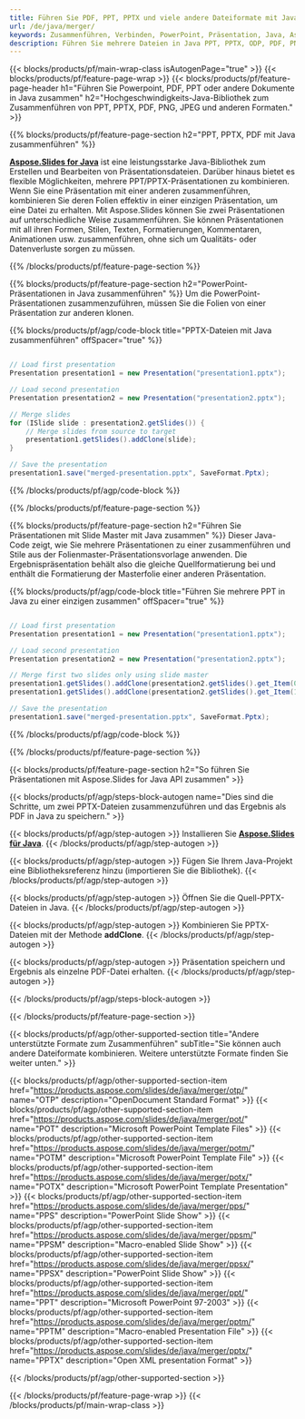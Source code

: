 ```yaml
---
title: Führen Sie PDF, PPT, PPTX und viele andere Dateiformate mit Java zusammen
url: /de/java/merger/
keywords: Zusammenführen, Verbinden, PowerPoint, Präsentation, Java, Aspose
description: Führen Sie mehrere Dateien in Java PPT, PPTX, ODP, PDF, PNG, JPG und vielen mehr zusammen.
---
```


{{< blocks/products/pf/main-wrap-class isAutogenPage="true" >}}
{{< blocks/products/pf/feature-page-wrap >}}
{{< blocks/products/pf/feature-page-header h1="Führen Sie Powerpoint, PDF, PPT oder andere Dokumente in Java zusammen" h2="Hochgeschwindigkeits-Java-Bibliothek zum Zusammenführen von PPT, PPTX, PDF, PNG, JPEG und anderen Formaten." >}}

{{% blocks/products/pf/feature-page-section h2="PPT, PPTX, PDF mit Java zusammenführen" %}}

[**Aspose.Slides for Java**](https://products.aspose.com/slides/de/java/) ist eine leistungsstarke Java-Bibliothek zum Erstellen und Bearbeiten von Präsentationsdateien. Darüber hinaus bietet es flexible Möglichkeiten, mehrere PPT/PPTX-Präsentationen zu kombinieren. Wenn Sie eine Präsentation mit einer anderen zusammenführen, kombinieren Sie deren Folien effektiv in einer einzigen Präsentation, um eine Datei zu erhalten. Mit Aspose.Slides können Sie zwei Präsentationen auf unterschiedliche Weise zusammenführen. Sie können Präsentationen mit all ihren Formen, Stilen, Texten, Formatierungen, Kommentaren, Animationen usw. zusammenführen, ohne sich um Qualitäts- oder Datenverluste sorgen zu müssen.

{{% /blocks/products/pf/feature-page-section %}}

{{% blocks/products/pf/feature-page-section  h2="PowerPoint-Präsentationen in Java zusammenführen" %}}
Um die PowerPoint-Präsentationen zusammenzuführen, müssen Sie die Folien von einer Präsentation zur anderen klonen.

{{% blocks/products/pf/agp/code-block title="PPTX-Dateien mit Java zusammenführen" offSpacer="true" %}}

```java

// Load first presentation
Presentation presentation1 = new Presentation("presentation1.pptx");

// Load second presentation
Presentation presentation2 = new Presentation("presentation2.pptx");

// Merge slides
for (ISlide slide : presentation2.getSlides()) {
	// Merge slides from source to target
	presentation1.getSlides().addClone(slide);
}

// Save the presentation
presentation1.save("merged-presentation.pptx", SaveFormat.Pptx);
```


{{% /blocks/products/pf/agp/code-block %}}

{{% /blocks/products/pf/feature-page-section %}}

{{% blocks/products/pf/feature-page-section  h2="Führen Sie Präsentationen mit Slide Master mit Java zusammen" %}}
Dieser Java-Code zeigt, wie Sie mehrere Präsentationen zu einer zusammenführen und Stile aus der Folienmaster-Präsentationsvorlage anwenden. Die Ergebnispräsentation behält also die gleiche Quellformatierung bei und enthält die Formatierung der Masterfolie einer anderen Präsentation.

{{% blocks/products/pf/agp/code-block title="Führen Sie mehrere PPT in Java zu einer einzigen zusammen" offSpacer="true" %}}

``` java

// Load first presentation
Presentation presentation1 = new Presentation("presentation1.pptx");

// Load second presentation
Presentation presentation2 = new Presentation("presentation2.pptx");

// Merge first two slides only using slide master
presentation1.getSlides().addClone(presentation2.getSlides().get_Item(0), presentation1.getMasters().get_Item(0), true);
presentation1.getSlides().addClone(presentation2.getSlides().get_Item(1), presentation1.getMasters().get_Item(0), true);

// Save the presentation
presentation1.save("merged-presentation.pptx", SaveFormat.Pptx);
```

{{% /blocks/products/pf/agp/code-block %}}

{{% /blocks/products/pf/feature-page-section %}}

{{< blocks/products/pf/feature-page-section  h2="So führen Sie Präsentationen mit Aspose.Slides for Java API zusammen" >}}

{{< blocks/products/pf/agp/steps-block-autogen name="Dies sind die Schritte, um zwei PPTX-Dateien zusammenzuführen und das Ergebnis als PDF in Java zu speichern." >}}

{{< blocks/products/pf/agp/step-autogen >}}
Installieren Sie [**Aspose.Slides für Java**](https://docs.aspose.com/slides/java/installation/). 
{{< /blocks/products/pf/agp/step-autogen >}}

{{< blocks/products/pf/agp/step-autogen >}}
Fügen Sie Ihrem Java-Projekt eine Bibliotheksreferenz hinzu (importieren Sie die Bibliothek).
{{< /blocks/products/pf/agp/step-autogen >}}

{{< blocks/products/pf/agp/step-autogen >}}
Öffnen Sie die Quell-PPTX-Dateien in Java.
{{< /blocks/products/pf/agp/step-autogen >}}

{{< blocks/products/pf/agp/step-autogen >}}
Kombinieren Sie PPTX-Dateien mit der Methode **addClone**.
{{< /blocks/products/pf/agp/step-autogen >}}

{{< blocks/products/pf/agp/step-autogen >}}
Präsentation speichern und Ergebnis als einzelne PDF-Datei erhalten.
{{< /blocks/products/pf/agp/step-autogen >}}

{{< /blocks/products/pf/agp/steps-block-autogen >}}

{{< /blocks/products/pf/feature-page-section >}}

{{< blocks/products/pf/agp/other-supported-section title="Andere unterstützte Formate zum Zusammenführen" subTitle="Sie können auch andere Dateiformate kombinieren. Weitere unterstützte Formate finden Sie weiter unten." >}}

{{< blocks/products/pf/agp/other-supported-section-item href="https://products.aspose.com/slides/de/java/merger/otp/" name="OTP" description="OpenDocument Standard Format" >}}
{{< blocks/products/pf/agp/other-supported-section-item href="https://products.aspose.com/slides/de/java/merger/pot/" name="POT" description="Microsoft PowerPoint Template Files" >}}
{{< blocks/products/pf/agp/other-supported-section-item href="https://products.aspose.com/slides/de/java/merger/potm/" name="POTM" description="Microsoft PowerPoint Template File" >}}
{{< blocks/products/pf/agp/other-supported-section-item href="https://products.aspose.com/slides/de/java/merger/potx/" name="POTX" description="Microsoft PowerPoint Template Presentation" >}}
{{< blocks/products/pf/agp/other-supported-section-item href="https://products.aspose.com/slides/de/java/merger/pps/" name="PPS" description="PowerPoint Slide Show" >}}
{{< blocks/products/pf/agp/other-supported-section-item href="https://products.aspose.com/slides/de/java/merger/ppsm/" name="PPSM" description="Macro-enabled Slide Show" >}}
{{< blocks/products/pf/agp/other-supported-section-item href="https://products.aspose.com/slides/de/java/merger/ppsx/" name="PPSX" description="PowerPoint Slide Show" >}}
{{< blocks/products/pf/agp/other-supported-section-item href="https://products.aspose.com/slides/de/java/merger/ppt/" name="PPT" description="Microsoft PowerPoint 97-2003" >}}
{{< blocks/products/pf/agp/other-supported-section-item href="https://products.aspose.com/slides/de/java/merger/pptm/" name="PPTM" description="Macro-enabled Presentation File" >}}
{{< blocks/products/pf/agp/other-supported-section-item href="https://products.aspose.com/slides/de/java/merger/pptx/" name="PPTX" description="Open XML presentation Format" >}}

{{< /blocks/products/pf/agp/other-supported-section >}}

{{< /blocks/products/pf/feature-page-wrap >}}
{{< /blocks/products/pf/main-wrap-class >}}